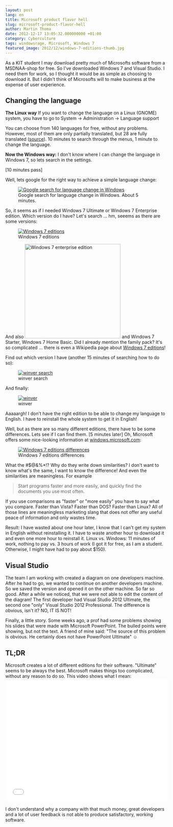 ```yaml
---
layout: post
lang: en
title: Microsoft product flavor hell
slug: microsoft-product-flavor-hell
author: Martin Thoma
date: 2012-12-17 13:05:32.000000000 +01:00
category: Cyberculture
tags: windowsrage, Microsoft, Windows 7
featured_image: 2012/12/windows-7-editions-thumb.jpg
---
```

As a KIT student I may download pretty much of Microsofts software from a MSDNAA-shop for free. So I've downloaded Windows 7 and Visual Studio. I need them for work, so I thought it would be as simple as choosing to download it. But I didn't think of Microsofts will to make business at the expense of user experience.

<h2>Changing the language</h2>
<strong>The Linux way</strong>
If you want to change the language on a Linux (GNOME) system, you have to go to
    System &rarr; Administration &rarr; Language support

You can choose from 140 languages for free, without any problems. However, most of them are only partially translated, but 28 are fully translated (<a href="http://askubuntu.com/a/229831/10425">source</a>). 10 minutes to search through the menus, 1 minute to change the language.

<strong>Now the Windows way:</strong>
I don't know where I can change the language in Windows 7, so lets search in the settings.

[10 minutes pass]

Well, lets google for the right way to achieve a simple language change:
<figure class="aligncenter">
            <a href="../images/2012/12/google-search-language-change.png"><img src="../images/2012/12/google-search-language-change.png" alt="Google search for language change in Windows" style="max-width:512px;max-height:400px" class="size-full wp-image-50661"/></a>
            <figcaption class="text-center">Google search for language change in Windows. About 5 minutes.</figcaption>
        </figure>

So, it seems as if I needed Windows 7 Ultimate or Windows 7 Enterprise edition. Which version do I have?
Let's search ... hm, seeems as there are some versions:
<figure class="aligncenter">
            <a href="../images/2012/12/windows-7-editions.jpg"><img src="../images/2012/12/windows-7-editions.jpg" alt="Windows 7 editions" style="max-width:510px;max-height:510px" class="size-full wp-image-50681"/></a>
            <figcaption class="text-center">Windows 7 editions</figcaption>
        </figure>

And also
<a href="../images/2012/12/windows-7-enterprise.jpg"><img src="../images/2012/12/windows-7-enterprise-300x295.jpg" alt="Windows 7 enterprise edition" title="Windows 7 enterprise edition" width="300" height="295" class="aligncenter size-medium wp-image-50691" /></a>
and Windows 7 Starter, Windows 7 Home Basic. Did I already mention the family pack? It's so complicated ... there is even a Wikipedia page about <a href="http://en.wikipedia.org/wiki/Windows_7_editions">Windows 7 editions</a>!

Find out which version I have (another 15 minutes of searching how to do so):
<figure class="aligncenter">
            <a href="../images/2012/12/winver-search.png"><img src="../images/2012/12/winver-search.png" alt="winver search" style="max-width:432px;max-height:573px" class="size-full wp-image-50641"/></a>
            <figcaption class="text-center">winver search</figcaption>
        </figure>

And finally:
<figure class="aligncenter">
            <a href="../images/2012/12/winver.png"><img src="../images/2012/12/winver.png" alt="winver" style="max-width:474px;max-height:412px" class="size-full wp-image-50651"/></a>
            <figcaption class="text-center">winver</figcaption>
        </figure>

Aaaaargh! I don't have the right edition to be able to change my language to English. I have to reinstall the whole system to get it in English!

Well, but as there are so many different editions, there have to be some differences. Lets see if I can find them.
[5 minutes later]
Oh, Microsoft offers some nice-looking information at <a href="http://windows.microsoft.com/en-US/windows7/products/compare">windows.microsoft.com</a>:

<figure class="aligncenter">
            <a href="../images/2012/12/windows-7-editions-differences-300x152.png"><img src="../images/2012/12/windows-7-editions-differences-300x152.png" alt="Windows 7 editions differences" style="max-width:300px;max-height:152px" class="size-medium wp-image-50731"/></a>
            <figcaption class="text-center">Windows 7 editions differences</figcaption>
        </figure>

What the #$@&%*!? Why do they write down similarities? I don't want to know what's the same, I want to know the difference!
And even the similarities are meaningless.
For example
<blockquote>Start programs faster and more easily, and quickly find the documents you use most often.</blockquote>
If you use comparisons as "faster" or "more easily" you have to say what you compare. Faster than Vista? Faster than DOS? Faster than Linux? All of those lines are meaningless marketing slang that does not offer any useful peace of information and only wastes time.

Result: I have wasted about one hour later, I know that I can't get my system in English without reinstalling it. I have to waste another hour to download it and even one more hour to reinstall it.
Linux vs. Windows: 11 minutes of work, nothing to pay vs. 3 hours of work (I got it for free, as I am a student. Otherwise, I might have had to pay about $150).

<h2>Visual Studio</h2>
The team I am working with created a diagram on one developers machine. After he had to go, we wanted to continue on another developers machine. So we saved the version and opened it on the other machine. So far so good. After a while we noticed, that we were not able to edit the content of the diagram!
The first developer had Visual Studio 2012 Ultimate, the second one "only" Visual Studio 2012 Professional. The difference is obvious, isn't it? NO, IT IS NOT!

Finally, a little story. Some weeks ago, a prof had some problems showing his slides that were made with Microsoft PowerPoint. The bulled points were showing, but not the text. A friend of mine said:
"The source of this problem is obvious. He certainly does not have PowerPoint Ultimate" ☺

<h2>TL;DR</h2>
Microsoft creates a lot of different editions for their software. "Ultimate" seems to be always the best.
Microsoft makes things too complicated, without any reason to do so. This video shows what I mean:

<iframe width="512" height="384" src="//www.youtube.com/embed/G9HfdSp2E2A" frameborder="0" allowfullscreen></iframe>

I don't understand why a company with that much money, great developers and a lot of user feedback is not able to produce satisfactory, working software.
